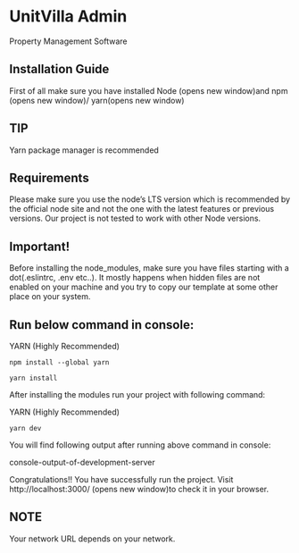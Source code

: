 
# UnitVilla Admin

Property Management Software

## Installation Guide

First of all make sure you have installed Node (opens new window)and npm (opens new window)/ yarn(opens new window)

## TIP

Yarn package manager is recommended

## Requirements

Please make sure you use the node’s LTS version which is recommended by the official node site and not the one with the latest features or previous versions. Our project is not tested to work with other Node versions.

## Important!

Before installing the node_modules, make sure you have files starting with a dot(.eslintrc, .env etc..). It mostly happens when hidden files are not enabled on your machine and you try to copy our template at some other place on your system.


## Run below command in console:

YARN (Highly Recommended)

`npm install --global yarn`

`yarn install`

After installing the modules run your project with following command:

YARN (Highly Recommended)

`yarn dev`

You will find following output after running above command in console:

console-output-of-development-server

Congratulations!! You have successfully run the project. Visit http://localhost:3000/ (opens new window)to check it in your browser.

## NOTE

Your network URL depends on your network.
